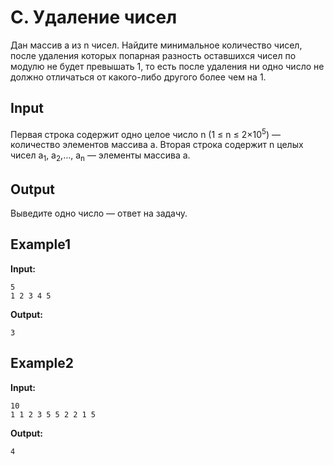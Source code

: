 # C. Удаление чисел

Дан массив a из n чисел. Найдите минимальное количество чисел, после удаления которых попарная разность оставшихся чисел по модулю не будет превышать 1,
то есть после удаления ни одно число не должно отличаться от какого-либо другого более чем на 1.

## Input
Первая строка содержит одно целое число n (1 &le; n &le; 2&times;10<sup>5</sup>) — количество элементов массива a.
Вторая строка содержит n целых чисел a<sub>1</sub>, a<sub>2</sub>,&hellip;, a<sub>n</sub>  — элементы массива a.

## Output

Выведите одно число — ответ на задачу.  

## Example1
**Input:**
```
5
1 2 3 4 5
```
**Output:**
```
3
``` 

## Example2
**Input:**
```
10
1 1 2 3 5 5 2 2 1 5
```
**Output:**
```
4
``` 